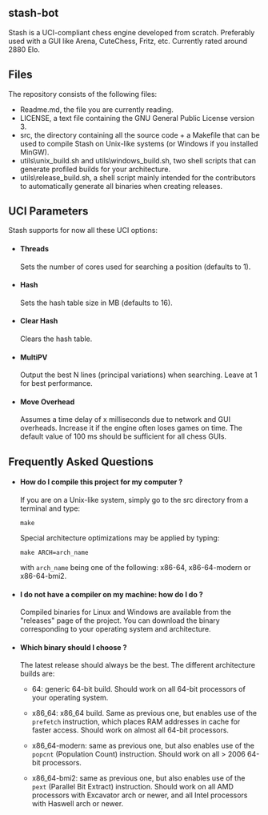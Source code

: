 ## stash-bot

Stash is a UCI-compliant chess engine developed from scratch. Preferably used
with a GUI like Arena, CuteChess, Fritz, etc. Currently rated around 2880 Elo.

## Files

The repository consists of the following files:

  * Readme.md, the file you are currently reading.
  * LICENSE, a text file containing the GNU General Public License version 3.
  * src, the directory containing all the source code + a Makefile that can be
    used to compile Stash on Unix-like systems (or Windows if you installed
    MinGW).
  * utils\\unix\_build.sh and utils\\windows\_build.sh, two shell scripts that
    can generate profiled builds for your architecture.
  * utils\\release\_build.sh, a shell script mainly intended for the
    contributors to automatically generate all binaries when creating releases.

## UCI Parameters

Stash supports for now all these UCI options:

  * #### Threads
    Sets the number of cores used for searching a position (defaults to 1).

  * #### Hash
    Sets the hash table size in MB (defaults to 16).

  * #### Clear Hash
    Clears the hash table.

  * #### MultiPV
    Output the best N lines (principal variations) when searching.
    Leave at 1 for best performance.

  * #### Move Overhead
    Assumes a time delay of x milliseconds due to network and GUI overheads.
    Increase it if the engine often loses games on time. The default value
    of 100 ms should be sufficient for all chess GUIs.

## Frequently Asked Questions

  * #### How do I compile this project for my computer ?
    If you are on a Unix-like system, simply go to the src directory from a
    terminal and type:
    ```
    make
    ```
    Special architecture optimizations may be applied by typing:
    ```
    make ARCH=arch_name
    ```
    with `arch_name` being one of the following: x86-64, x86-64-modern or
    x86-64-bmi2.

  * #### I do not have a compiler on my machine: how do I do ?
    Compiled binaries for Linux and Windows are available from the "releases"
    page of the project. You can download the binary corresponding to your
    operating system and architecture.

  * #### Which binary should I choose ?
    The latest release should always be the best. The different architecture
    builds are:
      - 64: generic 64-bit build. Should work on all 64-bit processors
        of your operating system.

      - x86_64: x86_64 build. Same as previous one, but enables use of the
        `prefetch` instruction, which places RAM addresses in cache for faster
        access. Should work on almost all 64-bit processors.

      - x86_64-modern: same as previous one, but also enables use of the
        `popcnt` (Population Count) instruction. Should work on all > 2006
        64-bit processors.

      - x86_64-bmi2: same as previous one, but also enables use of the `pext`
        (Parallel Bit Extract) instruction. Should work on all AMD
        processors with Excavator arch or newer, and all Intel processors with
        Haswell arch or newer.
